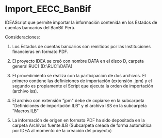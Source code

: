 # Import_EECC_BanBif
IDEAScript que permite importar la información contenida en los Estados de cuentas bancarios del BanBif Perú.

Consideraciones:

1. Los Estados de cuentas bancarios son remitidos por las Instituciones financieras en formato PDF.

2. El proyecto IDEA se creó con nombre DATA en el disco D, carpeta general RUC1 (D:\RUC1\DATA)

3. El procedimiento se realiza con la participación de dos archivos. El primero contiene las definiciones de importación (extensión .jpm) y el segundo es propiamente el Script que ejecuta la orden de importación (archivo iss).

4. El archivo con extensión "jpm" debe de copiarse en la subcarpeta "Definiciones de importación.ILB" y el archivo ISS en la subcarpeta "Macros.ILB"

5. La información de origen en formato PDF ha sido depositada en la carpeta Archivos fuente.ILB (Subcarpeta creada de forma automática por IDEA al momento de la creación del proyecto)
